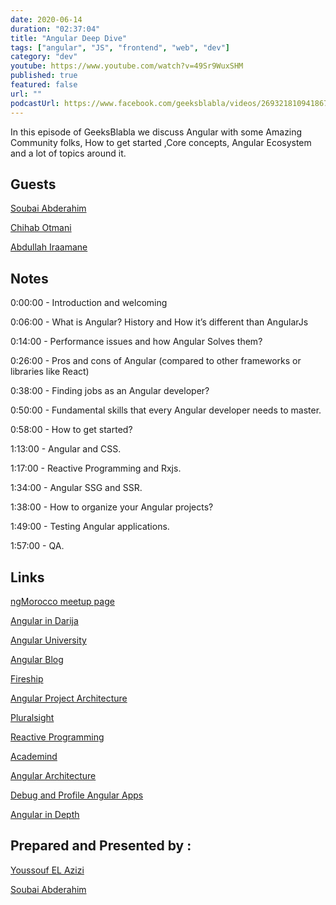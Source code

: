 ```yaml
---
date: 2020-06-14
duration: "02:37:04"
title: "Angular Deep Dive"
tags: ["angular", "JS", "frontend", "web", "dev"]
category: "dev"
youtube: https://www.youtube.com/watch?v=49Sr9WuxSHM
published: true
featured: false
url: ""
podcastUrl: https://www.facebook.com/geeksblabla/videos/269321810941867/
---
```


In this episode of GeeksBlabla we discuss Angular with some Amazing Community folks, How to get started ,Core concepts, Angular Ecosystem and a lot of topics around it.

## Guests

[Soubai Abderahim](https://soubai.me)

[Chihab Otmani](https://chihab.dev)

[Abdullah Iraamane](https://www.facebook.com/abdullah.eraman)

## Notes

0:00:00 - Introduction and welcoming

0:06:00 - What is Angular? History and How it’s different than AngularJs

0:14:00 - Performance issues and how Angular Solves them?

0:26:00 - Pros and cons of Angular (compared to other frameworks or libraries like React)

0:38:00 - Finding jobs as an Angular developer?

0:50:00 - Fundamental skills that every Angular developer needs to master.

0:58:00 - How to get started?

1:13:00 - Angular and CSS.

1:17:00 - Reactive Programming and Rxjs.

1:34:00 - Angular SSG and SSR.

1:38:00 - How to organize your Angular projects?

1:49:00 - Testing Angular applications.

1:57:00 - QA.

## Links

[ngMorocco meetup page](https://www.meetup.com/ngMorocco)

[Angular in Darija](https://www.youtube.com/channel/UC5irZcpXt3LZ4Ra44aFX_eA)

[ Angular University](https://angular-university.io/)

[Angular Blog](https://blog.angular.io/)

[Fireship](https://fireship.io/)

[Angular Project Architecture](https://medium.com/ngconf/angular-architecture-matters-monorepo-df110b2a508a)

[Pluralsight](https://www.pluralsight.com/)

[Reactive Programming](http://reactivex.io/documentation/observable.html)

[Academind](https://www.youtube.com/channel/UCSJbGtTlrDami-tDGPUV9-w)

[Angular Architecture](https://medium.com/fincura-engineering/front-end-architecture-for-angular-applications-d6840b78706c)

[Debug and Profile Angular Apps](https://augury.rangle.io/)

[Angular in Depth](https://indepth.dev)

## Prepared and Presented by :

[Youssouf EL Azizi](https://elazizi.com/)

[Soubai Abderahim](https://soubai.me)
